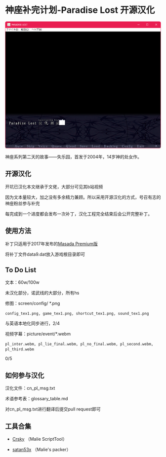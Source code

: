 # 神座补完计划-Paradise Lost 开源汉化



![img](readme.assets/74576f08feaaa155a4d1ce90b7668d09.png)

神座系列第二天的故事——失乐园，首发于2004年，14岁神的处女作。



## 开源汉化

开坑已汉化本文继承于文佬，大部分可见其b站视频

因为文本量较大，加之没有多余精力兼顾。所以采用开源汉化的方式，号召有志的神座粉丝参与补完

每完成到一个进度都会发布一次补丁，汉化工程完全结束后会公开完整补丁。



## 使用方法

补丁只适用于2017年发布的[Masada Premium版](https://vndb.org/r52327)

将补丁文件data9.dat放入游戏根目录即可



## To Do List

文本：60w/100w

未汉化部分，诺武线的大部分，所有hs

修图：screen/config/ *.png

`config_tex1.png, game_tex1.png, shortcut_tex1.png, sound_tex1.png`

与英语本地化同步进行，2/4

视频字幕：picture/event/*.webm

`pl_inter.webm, pl_lie_final.webm, pl_no_final.webm, pl_second.webm, pl_third.webm`

0/5



## 如何参与汉化

汉化文件：cn_pl_msg.txt

术语参考表：glossary_table.md

对cn_pl_msg.txt进行翻译后提交pull request即可



## 工具合集

- [Crsky](https://github.com/crskycode/Malie_Script_Tool) （Malie ScriptTool）

- [satan53x](https://github.com/satan53x/SExtractor) （Malie's packer）